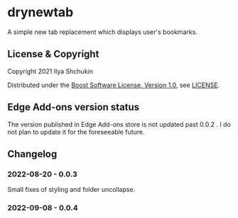# drynewtab

A simple new tab replacement which displays user's bookmarks.

## License & Copyright

Copyright 2021 Ilya Shchukin

Distributed under the [Boost Software License, Version 1.0](https://www.boost.org/users/license.html), see [LICENSE](https://github.com/ishchukin/drynewtab/blob/master/LICENSE).

## Edge Add-ons version status

The version published in Edge Add-ons store is not updated past 0.0.2 . I do not plan to update it for the foreseeable future.

## Changelog

### 2022-08-20 - 0.0.3

Small fixes of styling and folder uncollapse.

### 2022-09-08 - 0.0.4

